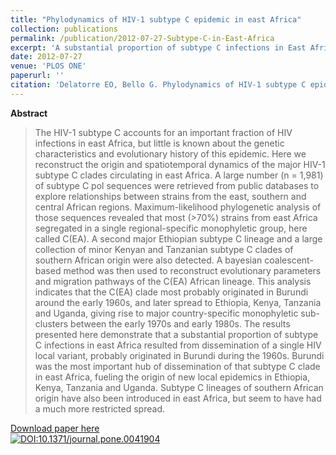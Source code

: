 ```yaml
---
title: "Phylodynamics of HIV-1 subtype C epidemic in east Africa"
collection: publications
permalink: /publication/2012-07-27-Subtype-C-in-East-Africa
excerpt: 'A substantial proportion of subtype C infections in East Africa resulted from dissemination of a single HIV local variant, probably originated in Burundi during the 1960s'
date: 2012-07-27
venue: 'PLOS ONE'
paperurl: ''
citation: 'Delatorre EO, Bello G. Phylodynamics of HIV-1 subtype C epidemic in east Africa. <i>PLoS One</i>. 2012 Jul 27;7(7):e41904.'
---
```


**Abstract**

>The HIV-1 subtype C accounts for an important fraction of HIV infections in east Africa, but little is known about the genetic characteristics and evolutionary history of this epidemic. Here we reconstruct the origin and spatiotemporal dynamics of the major HIV-1 subtype C clades circulating in east Africa. A large number (n = 1,981) of subtype C pol sequences were retrieved from public databases to explore relationships between strains from the east, southern and central African regions. Maximum-likelihood phylogenetic analysis of those sequences revealed that most (>70%) strains from east Africa segregated in a single regional-specific monophyletic group, here called C(EA). A second major Ethiopian subtype C lineage and a large collection of minor Kenyan and Tanzanian subtype C clades of southern African origin were also detected. A bayesian coalescent-based method was then used to reconstruct evolutionary parameters and migration pathways of the C(EA) African lineage. This analysis indicates that the C(EA) clade most probably originated in Burundi around the early 1960s, and later spread to Ethiopia, Kenya, Tanzania and Uganda, giving rise to major country-specific monophyletic sub-clusters between the early 1970s and early 1980s. The results presented here demonstrate that a substantial proportion of subtype C infections in east Africa resulted from dissemination of a single HIV local variant, probably originated in Burundi during the 1960s. Burundi was the most important hub of dissemination of that subtype C clade in east Africa, fueling the origin of new local epidemics in Ethiopia, Kenya, Tanzania and Uganda. Subtype C lineages of southern African origin have also been introduced in east Africa, but seem to have had a much more restricted spread.

[Download paper here](http://dx.plos.org/10.1371/journal.pone.0041904)<br>
[![DOI:10.1371/journal.pone.0041904](https://zenodo.org/badge/DOI/10.1371/journal.pone.0041904.svg)](https://doi.org/10.1371/journal.pone.0041904)
